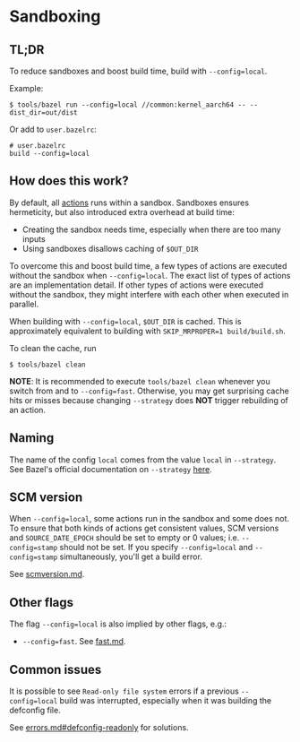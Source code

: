# Sandboxing

## TL;DR

To reduce sandboxes and boost build time, build with `--config=local`.

Example:

```shell
$ tools/bazel run --config=local //common:kernel_aarch64 -- --dist_dir=out/dist
```

Or add to `user.bazelrc`:

```text
# user.bazelrc
build --config=local
```

## How does this work?

By default, all [actions](https://bazel.build/reference/glossary#action) runs
within a sandbox. Sandboxes ensures hermeticity, but also introduced extra
overhead at build time:

- Creating the sandbox needs time, especially when there are too many inputs
- Using sandboxes disallows caching of `$OUT_DIR`

To overcome this and boost build time, a few types of actions are executed
without the sandbox when `--config=local`. The exact list of types of actions
are an implementation detail. If other types of actions were executed without
the sandbox, they might interfere with each other when executed in parallel.

When building with `--config=local`, `$OUT_DIR` is cached. This is approximately
equivalent to building with `SKIP_MRPROPER=1 build/build.sh`.

To clean the cache, run

```shell
$ tools/bazel clean
```

**NOTE**: It is recommended to execute `tools/bazel clean` whenever you switch
from and to `--config=fast`. Otherwise, you may get surprising cache hits or
misses because changing `--strategy` does **NOT** trigger rebuilding of an
action.

## Naming

The name of the config `local` comes from the value `local` in `--strategy`. See
Bazel's official documentation on `--strategy`
[here](https://bazel.build/reference/command-line-reference#flag--strategy).

## SCM version

When `--config=local`, some actions run in the sandbox and some
does not. To ensure that both kinds of actions get consistent values,
SCM versions and `SOURCE_DATE_EPOCH` should be set to empty or
0 values; i.e. `--config=stamp` should not be set.
If you specify `--config=local` and `--config=stamp` simultaneously,
you'll get a build error.

See [scmversion.md](scmversion.md).

## Other flags

The flag `--config=local` is also implied by other flags, e.g.:

* `--config=fast`. See [fast.md](fast.md).

## Common issues

It is possible to see `Read-only file system` errors if a previous
`--config=local` build was interrupted, especially when it was
building the defconfig file.

See [errors.md#defconfig-readonly](errors.md#defconfig-readonly) for solutions.
